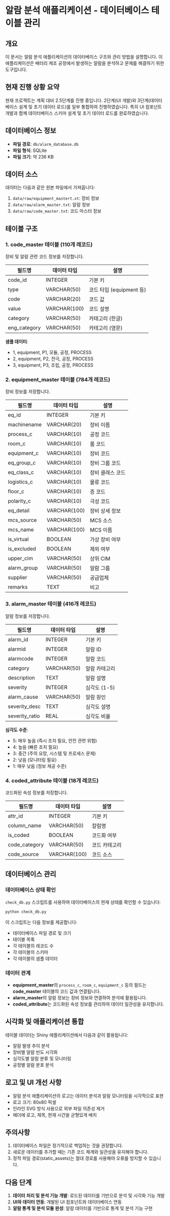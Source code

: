 # 알람 분석 애플리케이션 - 데이터베이스 테이블 관리

## 개요
이 문서는 알람 분석 애플리케이션의 데이터베이스 구조와 관리 방법을 설명합니다. 이 애플리케이션은 배터리 제조 공정에서 발생하는 알람을 분석하고 문제를 해결하기 위한 도구입니다.

## 현재 진행 상황 요약
현재 프로젝트는 계획 대비 2.5단계를 진행 중입니다. 2단계(UI 개발)와 3단계(데이터베이스 설계 및 초기 데이터 로드)를 일부 통합하여 진행하였습니다. 
특히 UI 컴포넌트 개발과 함께 데이터베이스 스키마 설계 및 초기 데이터 로드를 완료하였습니다.

## 데이터베이스 정보
- **파일 경로**: `db/alarm_database.db`
- **파일 형식**: SQLite
- **파일 크기**: 약 236 KB

## 데이터 소스
데이터는 다음과 같은 원본 파일에서 가져옵니다:
1. `data/raw/equipment_mastert.xt`: 장비 정보
2. `data/raw/alarm_master.txt`: 알람 정보
3. `data/raw/code_master.txt`: 코드 마스터 정보

## 테이블 구조

### 1. code_master 테이블 (110개 레코드)
장비 및 알람 관련 코드 정보를 저장합니다.

| 필드명 | 데이터 타입 | 설명 |
|--------|------------|------|
| code_id | INTEGER | 기본 키 |
| type | VARCHAR(50) | 코드 타입 (equipment 등) |
| code | VARCHAR(20) | 코드 값 |
| value | VARCHAR(100) | 코드 설명 |
| category | VARCHAR(50) | 카테고리 (한글) |
| eng_category | VARCHAR(50) | 카테고리 (영문) |

**샘플 데이터**:
- 1, equipment, P1, 모듈, 공정, PROCESS
- 2, equipment, P2, 전극, 공정, PROCESS
- 3, equipment, P3, 조립, 공정, PROCESS

### 2. equipment_master 테이블 (784개 레코드)
장비 정보를 저장합니다.

| 필드명 | 데이터 타입 | 설명 |
|--------|------------|------|
| eq_id | INTEGER | 기본 키 |
| machinename | VARCHAR(20) | 장비 이름 |
| process_c | VARCHAR(10) | 공정 코드 |
| room_c | VARCHAR(10) | 룸 코드 |
| equipment_c | VARCHAR(10) | 장비 코드 |
| eq_group_c | VARCHAR(10) | 장비 그룹 코드 |
| eq_class_c | VARCHAR(10) | 장비 클래스 코드 |
| logistics_c | VARCHAR(10) | 물류 코드 |
| floor_c | VARCHAR(10) | 층 코드 |
| polarity_c | VARCHAR(10) | 극성 코드 |
| eq_detail | VARCHAR(100) | 장비 상세 정보 |
| mcs_source | VARCHAR(50) | MCS 소스 |
| mcs_name | VARCHAR(100) | MCS 이름 |
| is_virtual | BOOLEAN | 가상 장비 여부 |
| is_excluded | BOOLEAN | 제외 여부 |
| upper_cim | VARCHAR(50) | 상위 CIM |
| alarm_group | VARCHAR(50) | 알람 그룹 |
| supplier | VARCHAR(50) | 공급업체 |
| remarks | TEXT | 비고 |

### 3. alarm_master 테이블 (416개 레코드)
알람 정보를 저장합니다.

| 필드명 | 데이터 타입 | 설명 |
|--------|------------|------|
| alarm_id | INTEGER | 기본 키 |
| alarmid | INTEGER | 알람 ID |
| alarmcode | INTEGER | 알람 코드 |
| category | VARCHAR(50) | 알람 카테고리 |
| description | TEXT | 알람 설명 |
| severity | INTEGER | 심각도 (1-5) |
| alarm_cause | VARCHAR(50) | 알람 원인 |
| severity_desc | TEXT | 심각도 설명 |
| severity_ratio | REAL | 심각도 비율 |

**심각도 수준**:
- 5: 매우 높음 (즉시 조치 필요, 안전 관련 위험)
- 4: 높음 (빠른 조치 필요)
- 3: 중간 (주의 요망, 시스템 및 프로세스 문제)
- 2: 낮음 (모니터링 필요)
- 1: 매우 낮음 (정보 제공 수준)

### 4. coded_attribute 테이블 (18개 레코드)
코드화된 속성 정보를 저장합니다.

| 필드명 | 데이터 타입 | 설명 |
|--------|------------|------|
| attr_id | INTEGER | 기본 키 |
| column_name | VARCHAR(50) | 칼럼명 |
| is_coded | BOOLEAN | 코드화 여부 |
| code_category | VARCHAR(50) | 코드 카테고리 |
| code_source | VARCHAR(100) | 코드 소스 |

## 데이터베이스 관리

### 데이터베이스 상태 확인
`check_db.py` 스크립트를 사용하여 데이터베이스의 현재 상태를 확인할 수 있습니다:

```bash
python check_db.py
```

이 스크립트는 다음 정보를 제공합니다:
- 데이터베이스 파일 경로 및 크기
- 테이블 목록
- 각 테이블의 레코드 수
- 각 테이블의 스키마
- 각 테이블의 샘플 데이터

### 데이터 관계
- **equipment_master**의 `process_c`, `room_c`, `equipment_c` 등의 필드는 **code_master** 테이블의 코드 값과 연결됩니다.
- **alarm_master**의 알람 정보는 장비 정보와 연결하여 분석에 활용됩니다.
- **coded_attribute**는 코드화된 속성 정보를 관리하여 데이터 일관성을 유지합니다.

## 시각화 및 애플리케이션 통합
테이블 데이터는 Shiny 애플리케이션에서 다음과 같이 활용됩니다:
- 알람 발생 추이 분석
- 장비별 알람 빈도 시각화
- 심각도별 알람 분류 및 모니터링
- 공정별 알람 분포 분석

## 로고 및 UI 개선 사항
- 알람 분석 애플리케이션의 로고는 데이터 분석과 알람 모니터링을 시각적으로 표현
- 로고 크기: 80x80 픽셀
- 인라인 SVG 방식 사용으로 외부 파일 의존성 제거
- 헤더에 로고, 제목, 현재 시간을 균형있게 배치

## 주의사항
1. 데이터베이스 파일은 정기적으로 백업하는 것을 권장합니다.
2. 새로운 데이터를 추가할 때는 기존 코드 체계와 일관성을 유지해야 합니다.
3. 정적 파일 경로(static_assets)는 절대 경로를 사용해야 오류를 방지할 수 있습니다.

## 다음 단계

1. **데이터 처리 및 분석 기능 개발**: 로드된 데이터를 기반으로 분석 및 시각화 기능 개발
2. **UI와 데이터 연동**: 개발된 UI 컴포넌트와 데이터베이스 연동
3. **알람 통계 및 분석 모듈 완성**: 알람 데이터를 기반으로 통계 및 분석 기능 구현 